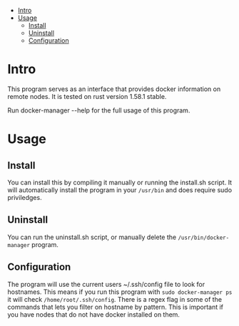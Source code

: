 - [Intro](#intro)
- [Usage](#usage)
  - [Install](#install)
  - [Uninstall](#uninstall)
  - [Configuration](#configuration)


# Intro
This program serves as an interface that provides docker information on remote nodes.
It is tested on rust version 1.58.1 stable.

Run docker-manager --help for the full usage of this program.

# Usage
## Install
You can install this by compiling it manually or running the install.sh script.
It will automatically install the program in your `/usr/bin` and does require sudo
priviledges. 

## Uninstall
You can run the uninstall.sh script, or manually delete the `/usr/bin/docker-manager`
program.

## Configuration
The program will use the current users ~/.ssh/config file to look for hostnames.
This means if you run this program with `sudo docker-manager ps` it will check 
`/home/root/.ssh/config`. There is a regex flag in some of the commands that lets
you filter on hostname by pattern. This is important if you have nodes that do not
have docker installed on them.
